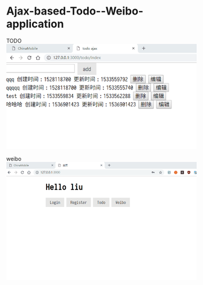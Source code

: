 # Ajax-based-Todo--Weibo-application
TODO
![image](https://github.com/lbkill/Ajax-based-Todo--Weibo-application/blob/master/todo%20demo.gif) 

weibo 
![image](https://github.com/lbkill/Ajax-based-Todo--Weibo-application/blob/master/weibo%20demo.gif) 
